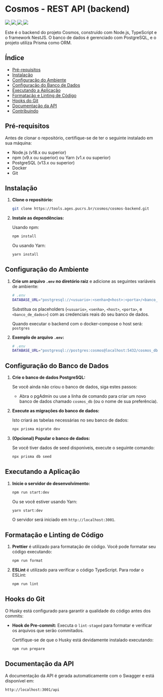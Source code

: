 
# Cosmos - REST API (backend)

<a href="https://docs.nestjs.com/first-steps">
    <img src="https://img.shields.io/badge/nestjs-%23E0234E.svg?style=for-the-badge&logo=nestjs&logoColor=white"/>
  </a>

<a href="https://swagger.io/">
    <img src="https://img.shields.io/badge/-Swagger-%23Clojure?style=for-the-badge&logo=swagger&logoColor=white"/>
  </a>

<a href="https://www.prisma.io/">
    <img src="https://img.shields.io/badge/Prisma-3982CE?style=for-the-badge&logo=Prisma&logoColor=white"/>
  </a>

<a href="https://docs.docker.com/">
    <img src="https://img.shields.io/badge/docker-%230db7ed.svg?style=for-the-badge&logo=docker&logoColor=white"/>
  </a>

Este é o backend do projeto Cosmos, construído com Node.js, TypeScript e o framework NestJS. O banco de dados é gerenciado com PostgreSQL, e o projeto utiliza Prisma como ORM.

## Índice

- [Pré-requisitos](#pré-requisitos)
- [Instalação](#instalação)
- [Configuração do Ambiente](#configuração-do-ambiente)
- [Configuração do Banco de Dados](#configuração-do-banco-de-dados)
- [Executando a Aplicação](#executando-a-aplicação)
- [Formatação e Linting de Código](#formatação-e-linting-de-código)
- [Hooks do Git](#hooks-do-git)
- [Documentação da API](#documentação-da-api)
- [Contribuindo](#contribuindo)

## Pré-requisitos

Antes de clonar o repositório, certifique-se de ter o seguinte instalado em sua máquina:

- Node.js (v18.x ou superior)
- npm (v9.x ou superior) ou Yarn (v1.x ou superior)
- PostgreSQL (v13.x ou superior)
- Docker
- Git

## Instalação

1. **Clone o repositório:**

   ```bash
   git clone https://tools.ages.pucrs.br/cosmos/cosmos-backend.git
   ```

2. **Instale as dependências:**

   Usando npm:

   ```bash
   npm install
   ```

   Ou usando Yarn:

   ```bash
   yarn install
   ```

## Configuração do Ambiente

1. **Crie um arquivo `.env` no diretório raiz** e adicione as seguintes variáveis de ambiente:

   ```bash
   # .env
   DATABASE_URL="postgresql://<usuario>:<senha>@<host>:<porta>/<banco_de_dados>?schema=public"
   ```

   Substitua os placeholders (`<usuario>`, `<senha>`, `<host>`, `<porta>`, e `<banco_de_dados>`) com as credenciais reais do seu banco de dados.

   Quando executar o backend com o docker-compose o host será: ```postgres```

2. **Exemplo de arquivo `.env`:**

   ```bash
   # .env
   DATABASE_URL="postgresql://postgres:cosmos@localhost:5432/cosmos_db?schema=public"
   ```

## Configuração do Banco de Dados

1. **Crie o banco de dados PostgreSQL:**

   Se você ainda não criou o banco de dados, siga estes passos:
   
   - Abra o pgAdmin ou use a linha de comando para criar um novo banco de dados chamado `cosmos_db` (ou o nome de sua preferência).

2. **Execute as migrações do banco de dados:**

   Isto criará as tabelas necessárias no seu banco de dados:

   ```bash
   npx prisma migrate dev
   ```

3. **(Opcional) Popular o banco de dados:**

   Se você tiver dados de seed disponíveis, execute o seguinte comando:

   ```bash
   npx prisma db seed
   ```

## Executando a Aplicação

1. **Inicie o servidor de desenvolvimento:**

   ```bash
   npm run start:dev
   ```

   Ou se você estiver usando Yarn:

   ```bash
   yarn start:dev
   ```

   O servidor será iniciado em `http://localhost:3001`.

## Formatação e Linting de Código

1. **Prettier** é utilizado para formatação de código. Você pode formatar seu código executando:

   ```bash
   npm run format
   ```

2. **ESLint** é utilizado para verificar o código TypeScript. Para rodar o ESLint:

   ```bash
   npm run lint
   ```

## Hooks do Git

O Husky está configurado para garantir a qualidade do código antes dos commits:

- **Hook de Pre-commit:** Executa o `lint-staged` para formatar e verificar os arquivos que serão commitados.
  
   Certifique-se de que o Husky está devidamente instalado executando:

   ```bash
   npm run prepare
   ```

## Documentação da API

A documentação da API é gerada automaticamente com o Swagger e está disponível em:

```
http://localhost:3001/api
```


